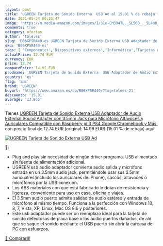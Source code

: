 ```yaml
---
layout: post
title: 'UGREEN Tarjeta de Sonido Externa  USB Ad al 15.01 % de rebaja'
date: 2021-05-24 00:23:47
image: 'https://m.media-amazon.com/images/I/31e-EM394TL._SL500_._SL400_.jpg'
comments: true
category: ofertas
author: 'tole.es'
slug: 'B06XP5R449-es UGREEN Tarjeta de Sonido Externa USB Adaptador de Audio...'
sku: 'B06XP5R449-es'
tags: [ 'Componentes','Dispositivos externos','Informática','Tarjetas de sonido externas','auriculares','ps4','ugreen', ]
actualPrice: 12.74 EUR
currency: EUR
price: 12.74
comparePrice: 14.99 EUR
prodname: 'UGREEN Tarjeta de Sonido Externa  USB Adaptador de Audio External Sound Adapter con 3.5mm Jack para Micrófono  Altavoces y Auriculares  Compatible con Raspberry pi 3  PS4  Google Chromebook y Más.'
country: 'es'
flag: '🇪🇸'
brand: 'UGREEN'
buyurl: 'https://www.amazon.es/dp/B06XP5R449/?tag=tolees-21'
descuento: '15.01'
average: '13.865'
---
```


Tienes [UGREEN Tarjeta de Sonido Externa  USB Adaptador de Audio External Sound Adapter con 3.5mm Jack para Micrófono  Altavoces y Auriculares  Compatible con Raspberry pi 3  PS4  Google Chromebook y Más.](https://www.amazon.es/dp/B06XP5R449/?tag=tolees-21) con precio final de  12.74 EUR (original: 14.99 EUR) (15.01 %  de rebaja) aqui!

[![UGREEN Tarjeta de Sonido Externa  USB Ad](https://m.media-amazon.com/images/I/31e-EM394TL._SL500_._SL400_.jpg)](https://www.amazon.es/dp/B06XP5R449/?tag=tolees-21)

🔎:

- Plug and play sin necesidad de ningún driver programa. USB alimentado sin fuenta de alimentación adicional.
- UGREEN usb audio adaptador convierte audio salida y micrófono entrada en un 3.5mm audio jack, permitiéndole usar sus 3.5mm auricualres(incluido los auriculares de iPhone), cascos, altavoces o micrófonos por la USB conexión.
- Los ABS materiales con que está fabricado le dotan de resistencia y ligereza, conveniente para uso en casa, oficina o viajes.
- El 3.5mm audio puerto admite salidad de audio estéreo y entrada de micrófono al mismo tiempo. Funciona a la perfección con Windows 10, 8, 7, Vista, XP, Linux, Mac OS 8.6 y posteriores.
- Este usb adaptador puede ser un reemplazo ideal para la tarjeta de sonido defectusos de placa base o los audio puertos dañados, de ahí que se saque el sonido mediante el USB puerto sin abrir la carcasa de PC con esfuerzos.

[🛒 Comprar!!!](https://www.amazon.es/dp/B06XP5R449/?tag=tolees-21)
